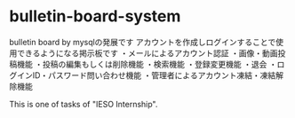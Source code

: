 # bulletin-board-system
bulletin board by mysqlの発展です
アカウントを作成しログインすることで使用できるようになる掲示板です
・メールによるアカウント認証
・画像・動画投稿機能
・投稿の編集もしくは削除機能
・検索機能
・登録変更機能
・退会
・ログインID・パスワード問い合わせ機能
・管理者によるアカウント凍結・凍結解除機能

This is one of tasks of "IESO Internship".

